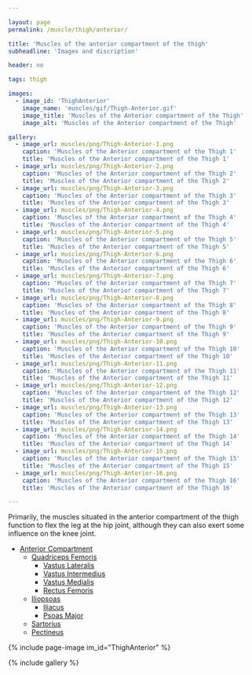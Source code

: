 ```yaml
---

layout: page
permalink: /muscle/thigh/anterior/

title: 'Muscles of the anterior compartment of the thigh'
subheadline: 'Images and discription'

header: no

tags: thigh

images:
  - image_id: 'ThighAnterior'
    image_name: 'muscles/gif/Thigh-Anterior.gif'
    image_title: 'Muscles of the Anterior compartment of the Thigh'
    image_alt: 'Muscles of the Anterior compartment of the Thigh' 

gallery:
  - image_url: muscles/png/Thigh-Anterior-1.png
    caption: 'Muscles of the Anterior compartment of the Thigh 1'
    title: 'Muscles of the Anterior compartment of the Thigh 1'
  - image_url: muscles/png/Thigh-Anterior-2.png
    caption: 'Muscles of the Anterior compartment of the Thigh 2'
    title: 'Muscles of the Anterior compartment of the Thigh 2'
  - image_url: muscles/png/Thigh-Anterior-3.png
    caption: 'Muscles of the Anterior compartment of the Thigh 3'
    title: 'Muscles of the Anterior compartment of the Thigh 3'
  - image_url: muscles/png/Thigh-Anterior-4.png
    caption: 'Muscles of the Anterior compartment of the Thigh 4'
    title: 'Muscles of the Anterior compartment of the Thigh 4'
  - image_url: muscles/png/Thigh-Anterior-5.png
    caption: 'Muscles of the Anterior compartment of the Thigh 5'
    title: 'Muscles of the Anterior compartment of the Thigh 5'
  - image_url: muscles/png/Thigh-Anterior-6.png
    caption: 'Muscles of the Anterior compartment of the Thigh 6'
    title: 'Muscles of the Anterior compartment of the Thigh 6'
  - image_url: muscles/png/Thigh-Anterior-7.png
    caption: 'Muscles of the Anterior compartment of the Thigh 7'
    title: 'Muscles of the Anterior compartment of the Thigh 7'
  - image_url: muscles/png/Thigh-Anterior-8.png
    caption: 'Muscles of the Anterior compartment of the Thigh 8'
    title: 'Muscles of the Anterior compartment of the Thigh 8'
  - image_url: muscles/png/Thigh-Anterior-9.png
    caption: 'Muscles of the Anterior compartment of the Thigh 9'
    title: 'Muscles of the Anterior compartment of the Thigh 9'
  - image_url: muscles/png/Thigh-Anterior-10.png
    caption: 'Muscles of the Anterior compartment of the Thigh 10'
    title: 'Muscles of the Anterior compartment of the Thigh 10'
  - image_url: muscles/png/Thigh-Anterior-11.png
    caption: 'Muscles of the Anterior compartment of the Thigh 11'
    title: 'Muscles of the Anterior compartment of the Thigh 11'
  - image_url: muscles/png/Thigh-Anterior-12.png
    caption: 'Muscles of the Anterior compartment of the Thigh 12'
    title: 'Muscles of the Anterior compartment of the Thigh 12'
  - image_url: muscles/png/Thigh-Anterior-13.png
    caption: 'Muscles of the Anterior compartment of the Thigh 13'
    title: 'Muscles of the Anterior compartment of the Thigh 13'
  - image_url: muscles/png/Thigh-Anterior-14.png
    caption: 'Muscles of the Anterior compartment of the Thigh 14'
    title: 'Muscles of the Anterior compartment of the Thigh 14'
  - image_url: muscles/png/Thigh-Anterior-15.png
    caption: 'Muscles of the Anterior compartment of the Thigh 15'
    title: 'Muscles of the Anterior compartment of the Thigh 15'
  - image_url: muscles/png/Thigh-Anterior-16.png
    caption: 'Muscles of the Anterior compartment of the Thigh 16'
    title: 'Muscles of the Anterior compartment of the Thigh 16'

---
```


Primarily, the muscles situated in the anterior compartment of the thigh function to flex the leg at the hip joint, although they can also exert some influence on the knee joint.

- [Anterior Compartment](/muscle/thigh/anterior)
  - [Quadriceps Femoris](/muscle/thigh/quadricepsfemoris/)
    - [Vastus Lateralis](/muscle/thigh/vastuslateralis/)
    - [Vastus Intermedius](/muscle/thigh/vastusintermedius/)
    - [Vastus Medialis](/muscle/thigh/vastusmedialis/)
    - [Rectus Femoris](/muscle/thigh/rectusfemoris/)
  - [Iliopsoas](/muscle/thigh/iliopsoas/)
    - [Iliacus](/muscle/thigh/iliacus/)
    - [Psoas Major](/muscle/thigh/psoasmajor/)
  - [Sartorius](/muscle/thigh/sartorius/)
  - [Pectineus](/muscle/thigh/pectineus/)

{% include page-image im_id="ThighAnterior" %}

{% include gallery %}